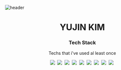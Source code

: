 ![header](https://capsule-render.vercel.app/api?type=waving&color=gradient&customColorList=1,3,14,15,18,20,27&height=180&section=footer&text=YUJIN%20KIM&fontSize=100)
<h1 align="center">YUJIN KIM</h1>

<h3 align="center">Tech Stack</h3>
<p align="center">Techs that i've used al least once</p>

<p align="center">
<img src="https://img.shields.io/badge/Java-#0b6fb6?style=flat-square&logo=CoffeeScript&logoColor=white"/></a>&nbsp 
<img src="https://img.shields.io/badge/Spring-#6DB33F?style=flat-square&logo=Spring&logoColor=white"/></a>&nbsp 
<img src="https://img.shields.io/badge/Oracle-#F80000?style=flat-square&logo=Oracle&logoColor=white"/></a>&nbsp 
<img src="https://img.shields.io/badge/MySQL-#4479A1?style=flat-square&logo=MySQL&logoColor=white"/></a>&nbsp 
<img src="https://img.shields.io/badge/JavaScript-#F7DF1E?style=flat-square&logo=JavaScript&logoColor=white"/></a>&nbsp 
<img src="https://img.shields.io/badge/Python-#3776AB?style=flat-square&logo=Python&logoColor=white"/></a>&nbsp 
<img src="https://img.shields.io/badge/MongoDB-#47A248?style=flat-square&logo=MongoDB&logoColor=white"/></a>&nbsp 
<img src="https://img.shields.io/badge/HTML5-#E34F26?style=flat-square&logo=HTML5&logoColor=white"/></a>&nbsp 
<img src="https://img.shields.io/badge/CSS3-#1572B6?style=flat-square&logo=CSS3&logoColor=white"/></a>&nbsp 
</p>
